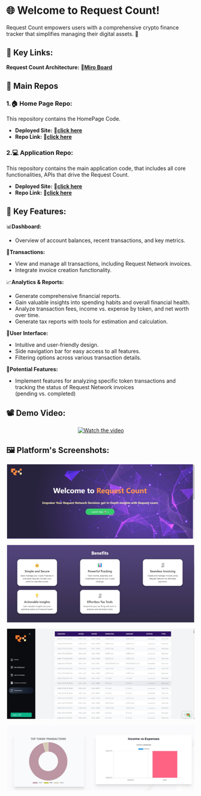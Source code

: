 # 🌐 Welcome to Request Count!

Request Count empowers users with a comprehensive crypto finance tracker that simplifies managing their digital assets. 🚀

## 🔗 Key Links:

**Request Count Architecture:** **🔗[Miro Board](https://miro.com/app/board/uXjVK20t42w=/?share_link_id=497392397803)**

## 📂 Main Repos

### 1.🏠 Home Page Repo:
This repository contains the HomePage Code.
- **Deployed Site:** **🔗[click here](https://request-count.vercel.app)**
- **Repo Link:**  **🔗[click here](https://github.com/RequestCount/request_count_home)**

### 2.💻 Application Repo:
This repository contains the main application code, that includes all core functionalities, APIs that drive the Request Count.
- **Deployed Site:**  **🔗[click here](https://app-request-count.vercel.app/)**
- **Repo Link:** **🔗[click here](https://github.com/RequestCount/request_count_app)**

## 🔑 Key Features:

📊**Dashboard:**
- Overview of account balances, recent transactions, and key metrics.

💸**Transactions:**
- View and manage all transactions, including Request Network invoices.
- Integrate invoice creation functionality.

📈**Analytics & Reports:**
- Generate comprehensive financial reports.
- Gain valuable insights into spending habits and overall financial health.
- Analyze transaction fees, income vs. expense by token, and net worth over time.
- Generate tax reports with tools for estimation and calculation.

🎨**User Interface:**
- Intuitive and user-friendly design.
- Side navigation bar for easy access to all features.
- Filtering options across various transaction details.

🌟**Potential Features:**
- Implement features for analyzing specific token transactions and tracking the status of Request Network invoices (pending vs. completed)

## 📽️ Demo Video:

<div align="center">
  <a href="">
    <img src="https://img.youtube.com/vi/nwrFYYUEdxg/0.jpg" alt="Watch the video">
  </a>
</div>

## 🖼️ Platform's Screenshots:

<p align="center">
  <img src="https://github.com/RequestCount/.github/blob/main/images/RC_HomePage.jpg" alt="Home Page" width="500">
</p>

<p align="center">
  <img src="https://github.com/RequestCount/.github/blob/main/images/RC_benefits.jpg" alt="Benefits" width="500">
</p>

<p align="center">
  <img src="https://github.com/RequestCount/.github/blob/main/images/RC_Transactions.jpg" alt="Transactions" width="500">
</p>

<p align="center">
  <img src="https://github.com/RequestCount/.github/blob/main/images/RC_Analytics.jpg" alt="Transactions" width="500">
</p>
